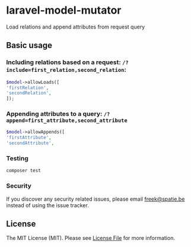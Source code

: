 # laravel-model-mutator
Load relations and append attributes from request query
## Basic usage

### Including relations based on a request: `/?include=first_relation,second_relation`:

```php
$model->allowLoads([
'firstRelation',
'secondRelation',
]);
```

### Appending attributes to a query: `/?append=first_attribute,second_attribute`

```php
$model->allowAppends([
'firstAttribute',
'secondAttribute',
```

### Testing

```bash
composer test
```

### Security

If you discover any security related issues, please email freek@spatie.be instead of using the issue tracker.

## License

The MIT License (MIT). Please see [License File](LICENSE.md) for more information.
